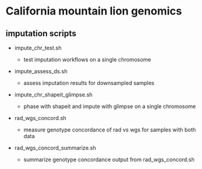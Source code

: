 # California mountain lion genomics

## imputation scripts

- impute_chr_test.sh
  - test imputation workflows on a single chromosome

- impute_assess_ds.sh
  - assess imputation results for downsampled samples

- impute_chr_shapeit_glimpse.sh
  - phase with shapeit and impute with glimpse on a single chromosome

- rad_wgs_concord.sh
  - measure genotype concordance of rad vs wgs for samples with both data   

- rad_wgs_concord_summarize.sh
  - summarize genotype concordance output from rad_wgs_concord.sh
